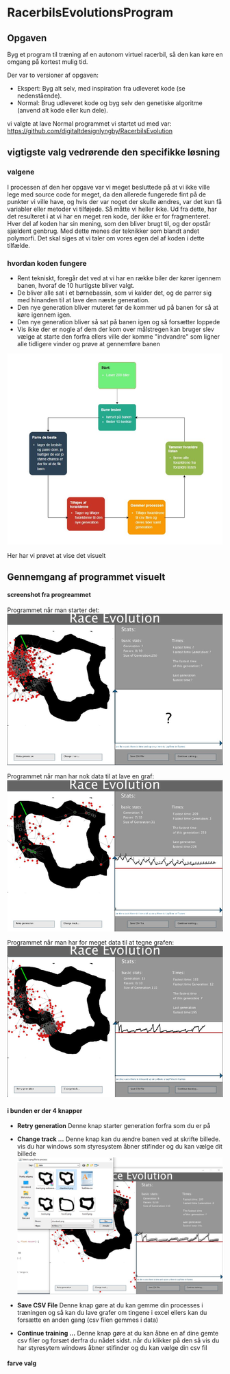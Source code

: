 # RacerbilsEvolutionsProgram

## Opgaven
Byg et program til træning af en autonom virtuel racerbil, så den kan køre en omgang på kortest mulig tid.

Der var to versioner af opgaven:
-	Ekspert: Byg alt selv, med inspiration fra udleveret kode (se nedenstående).
-	Normal: Brug udleveret kode og byg selv den genetiske algoritme (anvend alt kode eller kun dele).

vi valgte at lave Normal
programmet vi startet ud med var:
https://github.com/digitaltdesignlyngby/RacerbilsEvolution


## vigtigste valg vedrørende den specifikke løsning

### valgene
I processen af den her opgave var vi meget besluttede på at vi ikke ville lege med source code for meget, da den allerede fungerede fint på de punkter vi ville have, og hvis der var noget der skulle ændres, var det kun få variabler eller metoder vi tilføjede. Så måtte vi heller ikke.
Ud fra dette, har det resulteret i at vi har en meget ren kode, der ikke er for fragmenteret. Hver del af koden har sin mening, som den bliver brugt til, og der opstår sjældent genbrug. Med dette menes der teknikker som blandt andet polymorfi. Det skal siges at vi taler om vores egen del af koden i dette tilfælde.

### hvordan koden fungere
- Rent tekniskt, foregår det ved at vi har en række biler der kører igennem banen, hvoraf de 10 hurtigste bliver valgt.
- De bliver alle sat i et børnebassin, som vi kalder det, og de parrer sig med hinanden til at lave den næste generation.
- Den nye generation bliver muteret før de kommer ud på banen  for så at køre igennem igen.
- Den nye generation bliver så sat på banen igen og så forsætter loppede
- Vis ikke der er nogle af dem der kom over målstregen kan bruger slev vælge at starte den forfra ellers ville der komme "indvandre" som ligner alle tidligere vinder og prøve at gennemføre banen

![Test Image 4](https://github.com/DangelTheMangel/RacerbilsEvolutionsProgram/blob/main/Pictures/Graphs/HowItWorks.JPG)

Her har vi prøvet at vise det visuelt

## Gennemgang af programmet visuelt
#### screenshot fra progreammet
Programmet når man starter det:
![Test Image 5](https://github.com/DangelTheMangel/RacerbilsEvolutionsProgram/blob/main/Pictures/ScreenShots/start.JPG)

Programmet når man har nok data til at lave en graf:
![Test Image 5](https://github.com/DangelTheMangel/RacerbilsEvolutionsProgram/blob/main/Pictures/ScreenShots/aftersomtime1.JPG)

Programmet når man har for meget data til at tegne grafen:
![Test Image 5](https://github.com/DangelTheMangel/RacerbilsEvolutionsProgram/blob/main/Pictures/ScreenShots/aftersometime2.JPG)

#### i bunden er der 4 knapper 
- **Retry generation**
Denne knap starter generation forfra som du er på

- **Change track ...**
Denne knap kan du  ændre banen ved at skrifte billede. vis du har windows som styresystem åbner stifinder og du kan vælge dit billede
![Test Image 6](https://github.com/DangelTheMangel/RacerbilsEvolutionsProgram/blob/main/Pictures/ScreenShots/selectPng.JPG)

- **Save CSV File**
Denne knap gøre at du kan gemme din processes i træningen og så kan du lave grafer om tingene i excel ellers kan du forsætte en anden gang (csv filen gemmes i data)

- **Continue training ...**
Denne knap gøre at du kan åbne en af dine gemte csv filer og forsæt derfra du nådet sidst. når du klikker på den så vis du har styresytem windows åbner stifinder og du kan vælge din csv fil

#### farve valg




